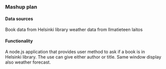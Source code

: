 ### Mashup plan

#### Data sources
Book data from Helsinki library
weather data from Ilmatieteen laitos

#### Functionality
A node.js application that provides user method to ask if a book is in Helsinki library. 
The use can give either author or title.
Same window display also weather forecast.
